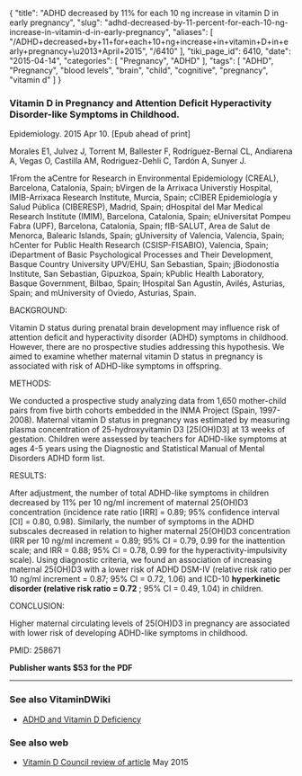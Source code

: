 {
    "title": "ADHD decreased by 11% for each 10 ng increase in vitamin D in early pregnancy",
    "slug": "adhd-decreased-by-11-percent-for-each-10-ng-increase-in-vitamin-d-in-early-pregnancy",
    "aliases": [
        "/ADHD+decreased+by+11+for+each+10+ng+increase+in+vitamin+D+in+early+pregnancy+\u2013+April+2015",
        "/6410"
    ],
    "tiki_page_id": 6410,
    "date": "2015-04-14",
    "categories": [
        "Pregnancy",
        "ADHD"
    ],
    "tags": [
        "ADHD",
        "Pregnancy",
        "blood levels",
        "brain",
        "child",
        "cognitive",
        "pregnancy",
        "vitamin d"
    ]
}


### Vitamin D in Pregnancy and Attention Deficit Hyperactivity Disorder-like Symptoms in Childhood.

Epidemiology. 2015 Apr 10. <span>[Epub ahead of print]</span>

Morales E1, Julvez J, Torrent M, Ballester F, Rodríguez-Bernal CL, Andiarena A, Vegas O, Castilla AM, Rodriguez-Dehli C, Tardón A, Sunyer J.

1From the aCentre for Research in Environmental Epidemiology (CREAL), Barcelona, Catalonia, Spain; bVirgen de la Arrixaca Universtiy Hospital, IMIB-Arrixaca Research Institute, Murcia, Spain; cCIBER Epidemiología y Salud Pública (CIBERESP), Madrid, Spain; dHospital del Mar Medical Research Institute (IMIM), Barcelona, Catalonia, Spain; eUniversitat Pompeu Fabra (UPF), Barcelona, Catalonia, Spain; fIB-SALUT, Area de Salut de Menorca, Balearic Islands, Spain; gUniversity of Valencia, Valencia, Spain; hCenter for Public Health Research (CSISP-FISABIO), Valencia, Spain; iDepartment of Basic Psychological Processes and Their Development, Basque Country University UPV/EHU, San Sebastian, Spain; jBiodonostia Institute, San Sebastian, Gipuzkoa, Spain; kPublic Health Laboratory, Basque Government, Bilbao, Spain; lHospital San Agustín, Avilés, Asturias, Spain; and mUniversity of Oviedo, Asturias, Spain.

BACKGROUND:

Vitamin D status during prenatal brain development may influence risk of attention deficit and hyperactivity disorder (ADHD) symptoms in childhood. However, there are no prospective studies addressing this hypothesis. We aimed to examine whether maternal vitamin D status in pregnancy is associated with risk of ADHD-like symptoms in offspring.

METHODS:

We conducted a prospective study analyzing data from 1,650 mother-child pairs from five birth cohorts embedded in the INMA Project (Spain, 1997-2008). Maternal vitamin D status in pregnancy was estimated by measuring plasma concentration of 25-hydroxyvitamin D3 <span>[25(OH)D3]</span> at 13 weeks of gestation. Children were assessed by teachers for ADHD-like symptoms at ages 4-5 years using the Diagnostic and Statistical Manual of Mental Disorders ADHD form list.

RESULTS:

After adjustment, the number of total ADHD-like symptoms in children decreased by 11% per 10 ng/ml increment of maternal 25(OH)D3 concentration (incidence rate ratio <span>[IRR]</span> = 0.89; 95% confidence interval <span>[CI]</span> = 0.80, 0.98). Similarly, the number of symptoms in the ADHD subscales decreased in relation to higher maternal 25(OH)D3 concentration (IRR per 10 ng/ml increment = 0.89; 95% CI = 0.79, 0.99 for the inattention scale; and IRR = 0.88; 95% CI = 0.78, 0.99 for the hyperactivity-impulsivity scale). Using diagnostic criteria, we found an association of increasing maternal 25(OH)D3 with a lower risk of ADHD DSM-IV (relative risk ratio per 10 ng/ml increment = 0.87; 95% CI = 0.72, 1.06) and ICD-10  **hyperkinetic disorder (relative risk ratio = 0.72** ; 95% CI = 0.49, 1.04) in children.

CONCLUSION:

Higher maternal circulating levels of 25(OH)D3 in pregnancy are associated with lower risk of developing ADHD-like symptoms in childhood.

PMID: 258671

 **Publisher wants $53 for the PDF** 

---

### See also VitaminDWiki

* [ADHD and Vitamin D Deficiency](/posts/adhd-and-vitamin-d-deficiency)

### See also web

* [Vitamin D Council review of article](http://www.vitamindcouncil.org/blog/attention-deficit-hyperactivity-disorder-adhd-linked-to-lower-maternal-25ohd-levels/#) May 2015
